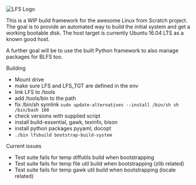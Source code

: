 ![LFS Logo](http://www.linuxfromscratch.org/images/lfs-logo.png)

This is a WIP build framework for the awesome Linux from Scratch project. The
goal is to provide an automated way to build the initial system and get a
working bootable disk. The host target is currently Ubuntu 16.04 LTS as a known
good host.

A further goal will be to use the built Python framework to also manage packages
for BLFS too.

Building

* Mount drive
* make sure LFS and LFS_TGT are defined in the env
* link LFS to /tools
* add /tools/bin to the path
* fix /bin/sh symlink `sudo update-alternatives --install /bin/sh sh /bin/bash 100`
* check versions with supplied script
* install build-essential, gawk, texinfo, bison
* install python packages pyyaml, docopt
* `./bin lfsbuild bootstrap-build-system`

Current issues

* Test suite fails for temp diffutils build when bootstrapping
* Test suite fails for temp file util build when bootstrapping (zlib related)
* Test suite fails for temp gawk util build when bootstrapping (locale related)
